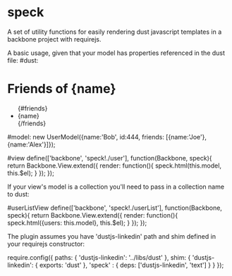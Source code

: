 speck
=====

A set of utility functions for easily rendering dust javascript templates in a backbone project with requirejs. 

A basic usage, given that your model has properties referenced in the dust file:
#dust:
<h1>Friends of {name}</h1>
<ul>
{#friends}
 <li>{name}</li>
{/friends}
</ul>

#model:
new UserModel({name:'Bob', id:444, friends: [{name:'Joe'},{name:'Alex'}]});

#view
define(['backbone', 'speck!./user'], function(Backbone, speck){
	return Backbone.View.extend({
		render: function(){
			speck.html(this.model, this.$el);
		}
	});
});

If your view's model is a collection you'll need to pass in a collection name to dust:

#userListView
define(['backbone', 'speck!./userList'], function(Backbone, speck){
	return Backbone.View.extend({
		render: function(){
			speck.html({users: this.model}, this.$el);
		}
	});
});

The plugin assumes you have 'dustjs-linkedin' path and shim defined in your requirejs constructor:

require.config({
	paths: {
		'dustjs-linkedin': '../libs/dust'
	},
	shim: {
		'dustjs-linkedin': {
			exports: 'dust'
		},
		'speck' : {
			deps: ['dustjs-linkedin', 'text']
		}
	}
});
